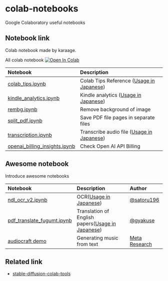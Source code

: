 # colab-notebooks
Google Colaboratory useful notebooks

## Notebook link
Colab notebook made by karaage.

All colab notebook
[![Open In Colab](https://colab.research.google.com/assets/colab-badge.svg)](https://colab.research.google.com/github/karaage0703/colab-notebooks/blob/main)

| Notebook  | Description |
|:-|:-|
| [colab_tips.ipynb](colab_tips.ipynb)  | Colab Tips Reference ([Usage in Japanese](https://karaage.hatenadiary.jp/entry/2018/12/17/073000)) |
| [kindle_analytics.ipynb](kindle_analytics.ipynb)  | Kindle analytics ([Usage in Japanese](https://zenn.dev/karaage0703/articles/3a163290a4bc26)) |
| [rembg.ipynb](rembg.ipynb)  | Remove background of image |
| [split_pdf.ipynb](split_pdf.ipynb)  | Save PDF file pages in separate files |
| [transcription.ipynb](transcription.ipynb)  | Transcribe audio file ([Usage in Japanese](https://zenn.dev/karaage0703/articles/6b81561d245968)) |
| [openai_billing_insights.ipynb](openai_billing_insights.ipynb)  | Check Open AI API Billing |


## Awesome notebook
Introduce awesome notebooks

| Notebook  | Description | Author |
|:-|:-|:-|
| [ndl_ocr_v2.ipynb](https://colab.research.google.com/github/nakamura196/ndl_ocr/blob/main/ndl_ocr_v2.ipynb)  | OCR([Usage in Japanese](https://zenn.dev/nakamura196/articles/b6712981af3384))  | [@satoru196](https://twitter.com/satoru196) |
| [pdf_translate_fugumt.ipynb](https://colab.research.google.com/drive/1wz5BfvyJFLI_80rTVPkXM6zrjvUTRaIH?usp=sharing)  | Translation of English papers([Usage in Japanese](https://qiita.com/sakasegawa/items/f50aae7f3acf475411aa))  | [@gyakuse](https://twitter.com/gyakuse) |
| [audiocraft demo](https://github.com/facebookresearch/audiocraft/blob/main/demo.ipynb)  | Generating music from text  | [Meta Research](https://github.com/facebookresearch) |




## Related link
- [stable-diffusion-colab-tools](https://github.com/karaage0703/stable-diffusion-colab-tools)
